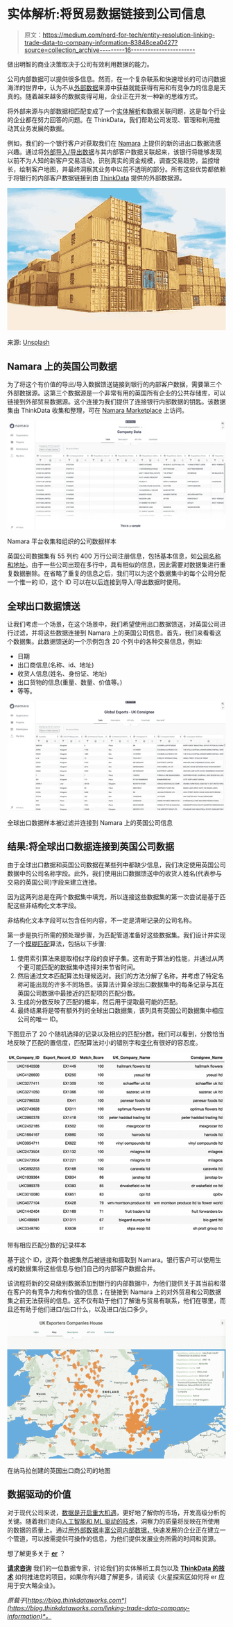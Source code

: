 # 实体解析:将贸易数据链接到公司信息

> 原文：<https://medium.com/nerd-for-tech/entity-resolution-linking-trade-data-to-company-information-83848cea0427?source=collection_archive---------16----------------------->

做出明智的商业决策取决于公司有效利用数据的能力。

公司内部数据可以提供很多信息。然而，在一个复杂联系和快速增长的可访问数据海洋的世界中，认为不从[外部数据](https://blog.thinkdataworks.com/how-we-define-external-data)来源中获益就能获得有用和有竞争力的信息是天真的。随着越来越多的数据变得可用，企业正在开发一种新的思维方式。

将外部来源与内部数据相匹配变成了一个[实体解析](https://blog.thinkdataworks.com/entity-resolution-for-master-data-management)和数据关联问题，这是每个行业的企业都在努力回答的问题。在 ThinkData，我们帮助公司发现、管理和利用推动其业务发展的数据。

例如，我们的一个银行客户对获取我们在 [Namara](https://app.namara.io/#/data_sets/464446fb-5bca-46b8-bd84-084005dd5a26) 上提供的新的进出口数据流感兴趣。通过将[外部导入/导出数据](https://blog.thinkdataworks.com/press/thinkdata-announces-partnership-with-geotab)与其内部客户数据关联起来，该银行将能够发现以前不为人知的新客户交易活动，识别真实的资金规模，调查交易趋势，监控增长，绘制客户地图，并最终洞察其业务中以前不透明的部分。所有这些优势都依赖于将银行的内部客户数据链接到由 [ThinkData](https://www.thinkdataworks.com) 提供的外部数据源。

![](img/c4ddabecd7fe7e8547cf4f1de170cdb5.png)

来源: [Unsplash](https://cdn2.hubspot.net/hubfs/5507284/Imported_Blog_Media/frank-mckenna-252014-unsplash.jpg)

## Namara 上的英国公司数据

为了将这个有价值的导出/导入数据馈送链接到银行的内部客户数据，需要第三个外部数据源。这第三个数据源是一个非常有用的英国所有企业的公共存储库，可以链接到外部贸易数据源。这个连接为我们提供了连接银行内部数据的钥匙。该数据集由 ThinkData 收集和整理，可在 [Namara Marketplace](https://marketplace.namara.io/) 上访问。

![](img/3abc9fd418c66ae64d990f89331d86a5.png)

Namara 平台收集和组织的公司数据样本

英国公司数据集有 55 列约 400 万行公司注册信息，包括基本信息，如[公司名称和地址](https://blog.thinkdataworks.com/press/thinkdata-announces-new-partnership-with-soleadify)。由于一些公司出现在多行中，具有相似的信息，因此需要对数据集进行重复数据删除。在省略了重复的信息之后，我们可以为这个数据集中的每个公司分配一个惟一的 ID，这个 ID 可以在以后连接到导入/导出数据时使用。

## 全球出口数据馈送

让我们考虑一个场景，在这个场景中，我们希望使用出口数据馈送，对英国公司进行过滤，并将这些数据连接到 Namara 上的英国公司信息。首先，我们来看看这个数据集。此数据馈送的一个示例包含 20 个列中的各种交易信息，例如:

*   日期
*   出口商信息(名称、id、地址)
*   收货人信息(姓名、身份证、地址)
*   出口货物的信息(重量、数量、价值等。)
*   等等。

![](img/8ea635d28631b215dd0b8390ebdada73.png)

全球出口数据样本被过滤并连接到 Namara 上的英国公司信息

## 结果:将全球出口数据连接到英国公司数据

由于全球出口数据和英国公司数据在某些列中都缺少信息，我们决定使用英国公司数据中的公司名称字段。此外，我们使用出口数据馈送中的收货人姓名(代表参与交易的英国公司)字段来建立连接。

因为这两列总是在两个数据集中填充，所以连接这些数据集的第一次尝试是基于匹配这些非结构化文本字段。

非结构化文本字段可以包含任何内容，不一定是清晰记录的公司名称。

第一步是执行所需的预处理步骤，为匹配管道准备好这些数据集。我们设计并实现了一个[模糊匹配](https://www.quora.com/What-is-fuzzy-matching-How-does-it-work)算法，包括以下步骤:

1.  使用索引算法来提取相似字段的良好子集。这有助于算法的性能，并通过从两个更可能匹配的数据集中选择对来节省时间。
2.  然后通过文本匹配算法处理候选对。我们的方法分解了名称，并考虑了特定名称可能出现的许多不同场景。该算法计算全球出口数据集中的每条记录与其在英国公司数据中最接近的匹配项的匹配分数。
3.  生成的分数反映了匹配的概率，然后用于提取最可能的匹配。
4.  最终结果将是带有额外列的全球出口数据集，该列具有英国公司数据集中相应公司的唯一 ID。

下图显示了 20 个随机选择的记录以及相应的匹配分数。我们可以看到，分数恰当地反映了匹配的置信度，匹配算法对小的错别字和[变化](https://blog.thinkdataworks.com/etl-vs-data-prepation-what-are-the-differences)有很好的容忍度。

![](img/67189953de6b9f8809d455ab6936d8c8.png)

带有相应匹配分数的记录样本

基于这个 ID，这两个数据集然后被链接和摄取到 Namara。银行客户可以使用生成的数据集将这些信息与他们自己的内部客户数据合并。

该流程将新的交易级别数据添加到银行的内部数据中，为他们提供关于其当前和潜在客户的有竞争力和有价值的信息；在链接到 Namara 上的对外贸易和公司数据集之前无法获得的信息。这不仅有助于他们了解谁与贸易有联系，他们在哪里，而且还有助于他们进口/出口什么，以及进口/出口多少。

![](img/3e1604e6295ac742d67fe3714188aafa.png)

在纳马拉创建的英国出口商公司的地图

## 数据驱动的价值

对于现代公司来说，[数据是开启重大机遇](https://blog.thinkdataworks.com/two-business-principles-to-get-the-most-out-of-data)，更好地了解你的市场，开发高级分析的关键。随着我们走向[人工智能和 ML 驱动的技术](https://blog.thinkdataworks.com/solving-challenges-in-enterprise-ai)，洞察力的质量将反映在所使用的数据的质量上。通过[用外部数据丰富公司内部数据，](https://blog.thinkdataworks.com/get-better-access-to-better-data-through-the-namara-marketplace-1)快速发展的企业正在建立一个管道，可以按需提供可操作的信息，为他们提供发展业务所需的时间和资源。

想了解更多关于 [**er**](https://www.thinkdataworks.com/products/entity-resolution) ？

[**请求咨询**](https://meetings.hubspot.com/eugene?__hstc=82057097.c44170329b0f6a24ca43003f609ef893.1609787358702.1617650602615.1617722232710.147&__hssc=82057097.1.1617722232710&__hsfp=3059880169) 我们的一位数据专家，讨论我们的实体解析工具包以及 [**ThinkData 的技术**](https://www.thinkdataworks.com/) 如何推进您的项目。如果你有兴趣了解更多，请阅读《火星探索区如何将 er 应用于安大略企业》。

*原载于*[*https://blog.thinkdataworks.com*](https://blog.thinkdataworks.com/linking-trade-data-company-information)*。*